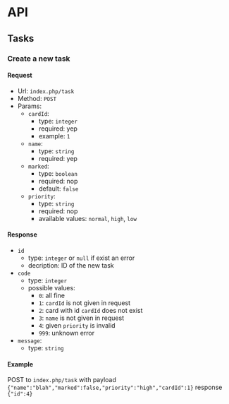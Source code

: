 # API

## Tasks

### Create a new task

#### Request

* Url: `index.php/task`
* Method: `POST`
* Params:
	* `cardId`: 
		* type: `integer`
		* required: yep
		* example: `1`
	* `name`: 
		* type: `string`
		* required: yep
	* `marked`: 
		* type: `boolean` 
		* required: nop
		* default: `false`
	* `priority`: 
		* type: `string` 
		* required: nop
		* available values: `normal`, `high`, `low`
		
#### Response

* `id`
	* type: `integer` or `null` if exist an error
	* decription: ID of the new task
* `code`
	* type: `integer`
	* possible values:
		* `0`: all fine
		* `1`: `cardId` is not given in request
		* `2`: card with id `cardId` does not exist
		* `3`: `name` is not given in request
		* `4`: given `priority` is invalid
		* `999`: unknown error
* `message`:
	* type: `string`

			
#### Example

POST to `index.php/task` with payload `{"name":"blah","marked":false,"priority":"high","cardId":1}` response `{"id":4}`